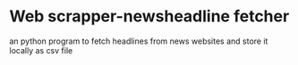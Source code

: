 # Web scrapper-newsheadline fetcher
an python program to fetch headlines from news websites and store it locally as csv file
